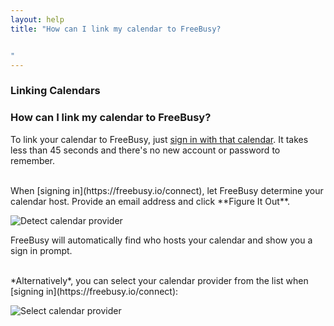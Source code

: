```yaml
---
layout: help
title: "How can I link my calendar to FreeBusy?


"
---
```



### **Linking Calendars**

### How can I link my calendar to FreeBusy?


To link your calendar to FreeBusy, just [sign in with that calendar](https://freebusy.io/connect).
It takes less than 45 seconds and there's no new account or password to remember.

<br>
When [signing in](https://freebusy.io/connect), let FreeBusy determine your calendar host.
Provide an email address and click **Figure It Out**.

![Detect calendar provider](http://i.imgur.com/JTbmwku.png)

FreeBusy will automatically find who hosts your calendar and show you a sign in prompt.

<br>
*Alternatively*, you can select your calendar provider from the list when [signing in](https://freebusy.io/connect):

![Select calendar provider](http://i.imgur.com/s846Z13.png)
